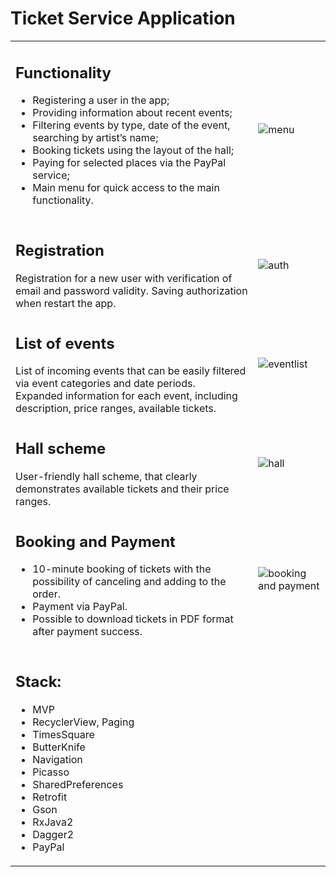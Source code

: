 # Ticket Service Application

<table width="100%" cellspacing="0" cellpadding="0">

<tr> 
    <td valign="top">
     <h2>Functionality</h2>
    <ul>
      <li>Registering a user in the app;</li>
      <li>Providing information about recent events;</li>
      <li>Filtering events by type, date of the event, searching by artist’s name;</li>
      <li>Booking tickets using the layout of the hall;</li>
      <li>Paying for selected places via the PayPal service;</li>
      <li>Main menu for quick access to the main functionality.</li>
    </ul>
    </td>
    <td><img src="https://github.com/TimofeiKhud/TicketProject/blob/master/MyTicketService/pictures/menu.png" 
    alt="menu"></td>
</tr>
   
<tr> 
    <td valign="top">
     <h2>Registration</h2>
Registration for a new user with verification of email and password validity. Saving authorization when restart the app.
    </td>
    <td><img src="https://github.com/TimofeiKhud/TicketProject/blob/master/MyTicketService/pictures/auth.png" 
    alt="auth"></td>
</tr> 
   
<tr> 
    <td valign="top">
     <h2>List of events</h2>
List of incoming events that can be easily filtered via event categories and date periods.
<br>
Expanded information for each event, including description, price ranges, available tickets.
    </td>
    <td><img src="https://github.com/TimofeiKhud/TicketProject/blob/master/MyTicketService/pictures/eventlist.png" 
    alt="eventlist"></td>
</tr> 

<tr> 
    <td valign="top">
     <h2>Hall scheme</h2>
User-friendly hall scheme, that clearly demonstrates available tickets and their price ranges.
    </td>
    <td><img src="https://github.com/TimofeiKhud/TicketProject/blob/master/MyTicketService/pictures/auth.png" 
    alt="hall"></td>
</tr> 

<tr> 
    <td valign="top">
     <h2>Booking and Payment</h2>
     <ul>
      <li>10-minute booking of tickets with the possibility of canceling and adding to the order.</li>
      <li>Payment via PayPal.</li>
      <li>Possible to download tickets in PDF format after payment success.</li>
     </ul>
    </td>
    <td><img src="https://github.com/TimofeiKhud/TicketProject/blob/master/MyTicketService/pictures/cart.png" 
    alt="booking and payment"></td>
</tr> 

<tr> 
    <td valign="top" colspan="2">
     <h2>Stack:</h2>
     <ul>
      <li>MVP</li>
      <li>RecyclerView, Paging</li>
      <li>TimesSquare</li>
      <li>ButterKnife</li>   
      <li>Navigation</li>
      <li>Picasso</li>
      <li>SharedPreferences</li>
      <li>Retrofit</li>
      <li>Gson</li>
      <li>RxJava2</li>
      <li>Dagger2</li>
      <li>PayPal</li>
     </ul>
    </td>
</tr> 
   </table>
